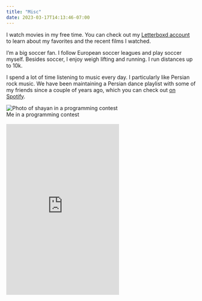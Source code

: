 ```yaml
---
title: "Misc"
date: 2023-03-17T14:13:46-07:00
---
```


<div class="row">

<div class="col-sm-8">

I watch movies in my free time. You can check out my [Letterboxd
account](https://letterboxd.com/shayanh/) to learn about my favorites and the
recent films I watched.

I’m a big soccer fan. I follow European soccer leagues and play soccer myself.
Besides soccer, I enjoy weigh lifting and running. I run distances up to 10k.

I spend a lot of time listening to music every day. I particularly like Persian
rock music. We have been maintaining a Persian dance playlist with
some of my friends since a couple of years ago, which you can check out [on
Spotify](https://open.spotify.com/playlist/0c6vHqSegYiJYLegscZmte?si=6555b59fadb044f2).

</div>

<div class="col-sm-4">

<img src="/icpc2017.jpeg" alt="Photo of shayan in a programming contest">
<figcaption class="figure-caption text-center">Me in a programming contest</figcaption>

<br>

<iframe height='454' frameborder='0' allowtransparency='true' scrolling='no' src='https://www.strava.com/athletes/78883322/latest-rides/6e3ed5ed725aac0cb78e93872e6d6b11a7c2cd83'></iframe>

</div>

</div>
